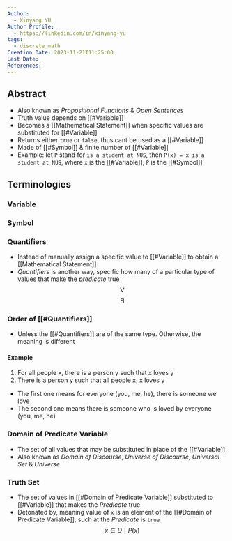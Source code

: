 ```yaml
---
Author:
  - Xinyang YU
Author Profile:
  - https://linkedin.com/in/xinyang-yu
tags:
  - discrete_math
Creation Date: 2023-11-21T11:25:00
Last Date: 
References:
---
```

## Abstract
- Also known as *Propositional Functions* & *Open Sentences*
- Truth value depends on [[#Variable]]
- Becomes a [[Mathematical Statement]] when specific values are substituted for [[#Variable]]
- Returns either `true` or `false`, thus cant be used as a [[#Variable]]
- Made of [[#Symbol]] & finite number of [[#Variable]]
- Example: let `P` stand for `is a student at NUS`, then `P(x) = x is a student at NUS`, where `x` is the [[#Variable]], `P` is the [[#Symbol]]



## Terminologies 
### Variable

### Symbol
### Quantifiers
- Instead of manually assign a specific value to [[#Variable]] to obtain a [[Mathematical Statement]]
- *Quantifiers* is another way, specific how many of a particular type of values that make the *predicate* true
$$
\forall
$$
$$
\exists
$$
### Order of [[#Quantifiers]]
- Unless the [[#Quantifiers]] are of the same type. Otherwise, the meaning is different
#### Example
1. For all people x, there is a person y such that x loves y
2. There is a person y such that all people x, x loves y
- The first one means for everyone (you, me, he), there is someone we love
- The second one means there is someone who is loved by everyone (you, me, he)
 
### Domain of Predicate Variable
- The set of all values that may be substituted in place of the [[#Variable]]
- Also known as *Domain of Discourse*, *Universe of Discourse*, *Universal Set* & *Universe*
### Truth Set
- The set of values in [[#Domain of Predicate Variable]] substituted to [[#Variable]] that makes the *Predicate* true
- Detonated by, meaning value of `x` is an element of the [[#Domain of Predicate Variable]], such at the *Predicate* is `true`
$$
{x \in D \mid P(x)}
$$
